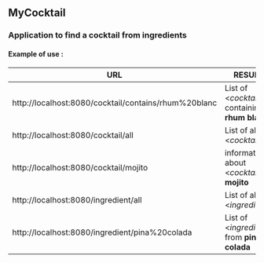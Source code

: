 ## MyCocktail

### Application to find a cocktail from ingredients

#### Example of use :

| URL                                                  | RESULT                                         |
|------------------------------------------------------|------------------------------------------------|
| http://localhost:8080/cocktail/contains/rhum%20blanc | List of <*cocktail*> containing **rhum blanc** |
| http://localhost:8080/cocktail/all                   | List of all <*cocktail*>                       |
| http://localhost:8080/cocktail/mojito                | information about <*cocktail*> **mojito**      |
| http://localhost:8080/ingredient/all                 | List of all <*ingredient*>                     |
| http://localhost:8080/ingredient/pina%20colada       | List of <*ingredient*> from **pina colada**    |
